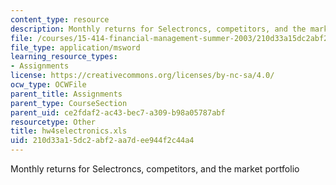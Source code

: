 ```yaml
---
content_type: resource
description: Monthly returns for Selectroncs, competitors, and the market portfolio
file: /courses/15-414-financial-management-summer-2003/210d33a15dc2abf2aa7dee944f2c44a4_hw4selectronics.xls
file_type: application/msword
learning_resource_types:
- Assignments
license: https://creativecommons.org/licenses/by-nc-sa/4.0/
ocw_type: OCWFile
parent_title: Assignments
parent_type: CourseSection
parent_uid: ce2fdaf2-ac43-bec7-a309-b98a05787abf
resourcetype: Other
title: hw4selectronics.xls
uid: 210d33a1-5dc2-abf2-aa7d-ee944f2c44a4
---
```

Monthly returns for Selectroncs, competitors, and the market portfolio